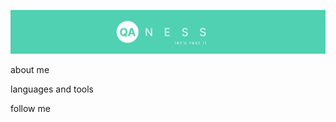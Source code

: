 ![Header](https://github.com/qaness/qaness/blob/main/assets/header%20qaness.svg)

about me


languages and tools


follow me 